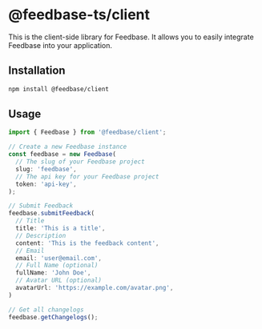 # @feedbase-ts/client

This is the client-side library for Feedbase. It allows you to easily integrate Feedbase into your application.

## Installation

```bash
npm install @feedbase/client
```

## Usage

```typescript
import { Feedbase } from '@feedbase/client';

// Create a new Feedbase instance
const feedbase = new Feedbase(
  // The slug of your Feedbase project
  slug: 'feedbase',
  // The api key for your Feedbase project
  token: 'api-key',
);

// Submit Feedback
feedbase.submitFeedback(
  // Title
  title: 'This is a title',
  // Description
  content: 'This is the feedback content',
  // Email
  email: 'user@email.com',
  // Full Name (optional)
  fullName: 'John Doe',
  // Avatar URL (optional)
  avatarUrl: 'https://example.com/avatar.png',
)

// Get all changelogs
feedbase.getChangelogs();
```
